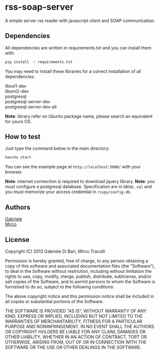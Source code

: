 # rss-soap-server

A simple server rss reader with javascript client and SOAP communication.

## Dependencies

All dependencies are written in requirements.txt and you can install them with:

```bash
pip install -r requirements.txt
```

You may need to install these libraries for a correct installation of all dependencies:

libxsl1-dev  
libxml2-dev  
postgresql  
postgresql-server-dev  
postgresql-server-dev-all  

**Note**: library refer on Ubuntu package name, please search an equivalent for yours OS.

## How to test

Just type the command below in the main directory:

```bash
honcho start
```

You can see the example page at `http://localhost:5000/` with your browser.

**Note**: internet connection is required to download jquery library.
**Note**: you must configure a postgresql database. Specification are in `DBSQL.sql` and you must memorize your access credential in `rsspy/config.db`.

## Authors

[Gabriele](https://github.com/Gabriele91)  
[Mirco](https://github.com/MircoT)

## License

Copyright (C) 2013 Gabriele Di Bari, Mirco Tracolli

Permission is hereby granted, free of charge, to any person obtaining a copy of this software and associated documentation files (the "Software"), to deal in the Software without restriction, including without limitation the rights to use, copy, modify, merge, publish, distribute, sublicense, and/or sell copies of the Software, and to permit persons to whom the Software is furnished to do so, subject to the following conditions:

The above copyright notice and this permission notice shall be included in all copies or substantial portions of the Software.

THE SOFTWARE IS PROVIDED "AS IS", WITHOUT WARRANTY OF ANY KIND, EXPRESS OR IMPLIED, INCLUDING BUT NOT LIMITED TO THE WARRANTIES OF MERCHANTABILITY, FITNESS FOR A PARTICULAR PURPOSE AND NONINFRINGEMENT. IN NO EVENT SHALL THE AUTHORS OR COPYRIGHT HOLDERS BE LIABLE FOR ANY CLAIM, DAMAGES OR OTHER LIABILITY, WHETHER IN AN ACTION OF CONTRACT, TORT OR OTHERWISE, ARISING FROM, OUT OF OR IN CONNECTION WITH THE SOFTWARE OR THE USE OR OTHER DEALINGS IN THE SOFTWARE.
